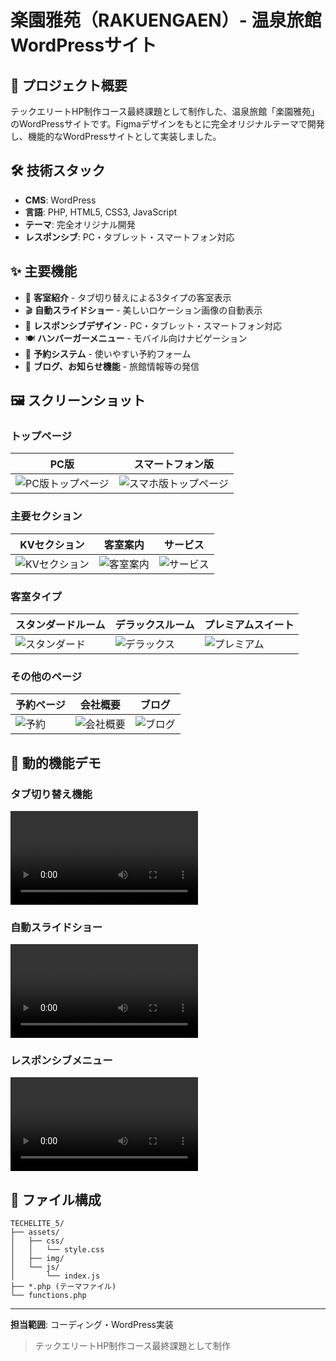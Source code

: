 # 楽園雅苑（RAKUENGAEN）- 温泉旅館WordPressサイト

## 📝 プロジェクト概要
テックエリートHP制作コース最終課題として制作した、温泉旅館「楽園雅苑」のWordPressサイトです。Figmaデザインをもとに完全オリジナルテーマで開発し、機能的なWordPressサイトとして実装しました。

## 🛠️ 技術スタック
- **CMS**: WordPress
- **言語**: PHP, HTML5, CSS3, JavaScript
- **テーマ**: 完全オリジナル開発
- **レスポンシブ**: PC・タブレット・スマートフォン対応

## ✨ 主要機能
- 🏨 **客室紹介** - タブ切り替えによる3タイプの客室表示
- 🎬 **自動スライドショー** - 美しいロケーション画像の自動表示
- 📱 **レスポンシブデザイン** - PC・タブレット・スマートフォン対応
- 🍽️ **ハンバーガーメニュー** - モバイル向けナビゲーション
- 📝 **予約システム** - 使いやすい予約フォーム
- 📰 **ブログ、お知らせ機能** - 旅館情報等の発信

## 🖼️ スクリーンショット

### トップページ
| PC版 | スマートフォン版 |
|------|------------------|
| ![PC版トップページ](rakuengaen_index_pc.png) | ![スマホ版トップページ](rakuengaen_index_sp.png) |

### 主要セクション
| KVセクション | 客室案内 | サービス |
|-------------|----------|----------|
| ![KVセクション](rakuengaen_kv.png) | ![客室案内](rakuengaen_room_standard.png) | ![サービス](rakuengaen_service.png) |

### 客室タイプ
| スタンダードルーム | デラックスルーム | プレミアムスイート |
|-------------------|------------------|-------------------|
| ![スタンダード](rakuengaen_room_standard.png) | ![デラックス](rakuengaen_room_deluxe.png) | ![プレミアム](rakuengaen_room_premium.png) |

### その他のページ
| 予約ページ | 会社概要 | ブログ |
|------------|----------|--------|
| ![予約](rakuengaen_reservation.png) | ![会社概要](rakuengaen_company.png) | ![ブログ](rakuengaen_blog.png) |

## 🎥 動的機能デモ

### タブ切り替え機能
![タブデモ](rakuengaen_tab_demo.mov)

### 自動スライドショー
![スライドショーデモ](rakuengaen_slideshow_demo.mov)

### レスポンシブメニュー
![ハンバーガーメニューデモ](rakuengaen_hamburgermenu_demo.mov)

## 📁 ファイル構成
```
TECHELITE_5/
├── assets/
│   ├── css/
│   │   └── style.css
│   ├── img/
│   └── js/
│       └── index.js
├── *.php (テーマファイル)
└── functions.php
```

---

**担当範囲**: コーディング・WordPress実装

> テックエリートHP制作コース最終課題として制作
